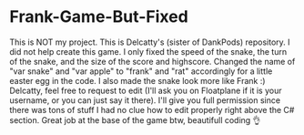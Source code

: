 # Frank-Game-But-Fixed
This is NOT my project.  This is Delcatty's (sister of DankPods) repository.  I did not help create this game.  I only fixed the speed of the snake, the turn of the snake, and the size of the score and highscore.  Changed the name of "var snake" and "var apple" to "frank" and "rat" accordingly for a little easter egg in the code.  I also made the snake look more like Frank :)  
Delcatty, feel free to request to edit (I'll ask you on Floatplane if it is your username, or you can just say it there).  I'll give you full permission since there was tons of stuff I had no clue how to edit properly right above the C# section.  Great job at the base of the game btw, beautifull coding 👌
